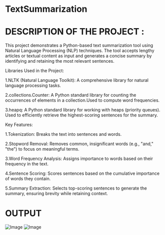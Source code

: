 # TextSummarization

# DESCRIPTION OF THE PROJECT :
This project demonstrates a Python-based text summarization tool using Natural Language Processing (NLP) techniques. The tool accepts lengthy articles or textual content as input and generates a concise summary by identifying and retaining the most relevant sentences.

Libraries Used in the Project:

1.NLTK (Natural Language Toolkit): A comprehensive library for natural language processing tasks.

2.collections.Counter: A Python standard library for counting the occurrences of elements in a collection.Used to compute word frequencies.

3.heapq: A Python standard library for working with heaps (priority queues). Used to efficiently retrieve the highest-scoring sentences for the summary.

Key Features:

1.Tokenization: Breaks the text into sentences and words.

2.Stopword Removal: Removes common, insignificant words (e.g., "and," "the") to focus on meaningful terms.

3.Word Frequency Analysis: Assigns importance to words based on their frequency in the text.

4.Sentence Scoring: Scores sentences based on the cumulative importance of words they contain.

5.Summary Extraction: Selects top-scoring sentences to generate the summary, ensuring brevity while retaining context.

# OUTPUT
![Image](https://github.com/user-attachments/assets/8865050b-c665-49cf-b850-9d126d070ea1)
![Image](https://github.com/user-attachments/assets/0fa8d49d-29bc-4d2f-b761-69a3debbc58f)


